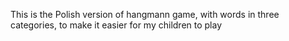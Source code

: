 This is the Polish version of hangmann game, with  words in three categories, to make it easier for my children to play
